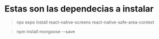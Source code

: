 # Estas son las dependecias a instalar #

> npx expo install react-native-screens react-native-safe-area-context

> npm install mongoose --save
